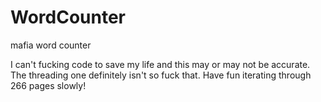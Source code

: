 # WordCounter
mafia word counter

I can't fucking code to save my life and this may or may not be accurate. The threading one definitely isn't so fuck that. Have fun iterating through 266 pages slowly!
